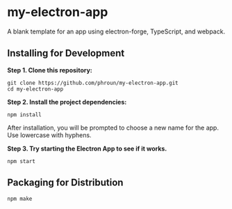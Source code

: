 # my-electron-app

A blank template for an app using electron-forge, TypeScript, and webpack.

## Installing for Development

**Step 1.  Clone this repository:**

```
git clone https://github.com/phroun/my-electron-app.git
cd my-electron-app
```

**Step 2.  Install the project dependencies:**

```
npm install
```

After installation, you will be prompted to choose a new name for the app.  Use lowercase with hyphens.

**Step 3.  Try starting the Electron App to see if it works.**

```
npm start
```

## Packaging for Distribution

```
npm make
```


## 
